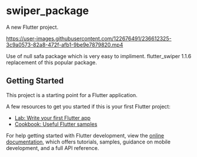 # swiper_package

A new Flutter project.


https://user-images.githubusercontent.com/122676491/236612325-3c9a0573-82a8-472f-afb1-9be9e7879820.mp4

Use of null safa package which is very easy to impliment. flutter_swiper 1.1.6 replacement of this popular package.

## Getting Started

This project is a starting point for a Flutter application.

A few resources to get you started if this is your first Flutter project:

- [Lab: Write your first Flutter app](https://docs.flutter.dev/get-started/codelab)
- [Cookbook: Useful Flutter samples](https://docs.flutter.dev/cookbook)

For help getting started with Flutter development, view the
[online documentation](https://docs.flutter.dev/), which offers tutorials,
samples, guidance on mobile development, and a full API reference.
